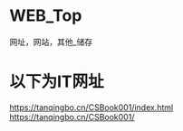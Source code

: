 # WEB_Top
网址，网站，其他_储存
# 以下为IT网址

https://tanqingbo.cn/CSBook001/index.html
https://tanqingbo.cn/CSBook001/
